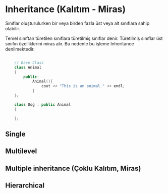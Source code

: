 
# Inheritance (Kalıtım - Miras)

Sınıflar oluşturulurken bir veya birden fazla üst veya alt sınıflara sahip olabilir.

Temel sınıftan türetilen sınıflara türetilmiş sınıflar denir. Türetilmiş sınıflar üst sınıfın özelliklerini miras alır. Bu nedenle bu işleme Inheritance denilmektedir.

~~~C++

    // Base Class
    class Animal
    {
        public:
            Animal(){
                cout << "This is an animal." << endl;
            }
    };

    class Dog : public Animal
    {

    };
~~~

## Single

## Multilevel

## Multiple inheritance (Çoklu Kalıtım, Miras)

## Hierarchical
